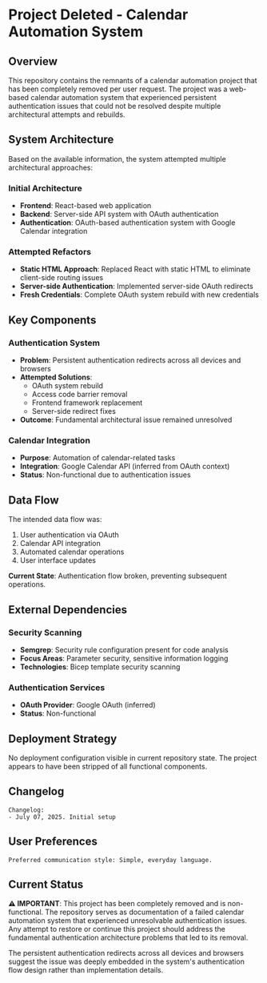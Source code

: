 # Project Deleted - Calendar Automation System

## Overview

This repository contains the remnants of a calendar automation project that has been completely removed per user request. The project was a web-based calendar automation system that experienced persistent authentication issues that could not be resolved despite multiple architectural attempts and rebuilds.

## System Architecture

Based on the available information, the system attempted multiple architectural approaches:

### Initial Architecture
- **Frontend**: React-based web application
- **Backend**: Server-side API system with OAuth authentication
- **Authentication**: OAuth-based authentication system with Google Calendar integration

### Attempted Refactors
- **Static HTML Approach**: Replaced React with static HTML to eliminate client-side routing issues
- **Server-side Authentication**: Implemented server-side OAuth redirects
- **Fresh Credentials**: Complete OAuth system rebuild with new credentials

## Key Components

### Authentication System
- **Problem**: Persistent authentication redirects across all devices and browsers
- **Attempted Solutions**: 
  - OAuth system rebuild
  - Access code barrier removal
  - Frontend framework replacement
  - Server-side redirect fixes
- **Outcome**: Fundamental architectural issue remained unresolved

### Calendar Integration
- **Purpose**: Automation of calendar-related tasks
- **Integration**: Google Calendar API (inferred from OAuth context)
- **Status**: Non-functional due to authentication issues

## Data Flow

The intended data flow was:
1. User authentication via OAuth
2. Calendar API integration
3. Automated calendar operations
4. User interface updates

**Current State**: Authentication flow broken, preventing subsequent operations.

## External Dependencies

### Security Scanning
- **Semgrep**: Security rule configuration present for code analysis
- **Focus Areas**: Parameter security, sensitive information logging
- **Technologies**: Bicep template security scanning

### Authentication Services
- **OAuth Provider**: Google OAuth (inferred)
- **Status**: Non-functional

## Deployment Strategy

No deployment configuration visible in current repository state. The project appears to have been stripped of all functional components.

## Changelog

```
Changelog:
- July 07, 2025. Initial setup
```

## User Preferences

```
Preferred communication style: Simple, everyday language.
```

## Current Status

**⚠️ IMPORTANT**: This project has been completely removed and is non-functional. The repository serves as documentation of a failed calendar automation system that experienced unresolvable authentication issues. Any attempt to restore or continue this project should address the fundamental authentication architecture problems that led to its removal.

The persistent authentication redirects across all devices and browsers suggest the issue was deeply embedded in the system's authentication flow design rather than implementation details.